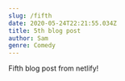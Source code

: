 ```yaml
---
slug: /fifth
date: 2020-05-24T22:21:55.034Z
title: 5th blog post
author: Sam
genre: Comedy
---
```

Fifth blog post from netlify!